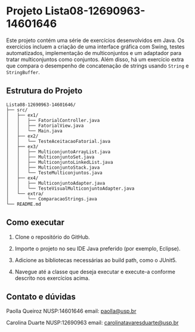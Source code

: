 # Projeto Lista08-12690963-14601646

Este projeto contém uma série de exercícios desenvolvidos em Java. Os exercícios incluem a criação de uma interface gráfica com Swing, testes automatizados, implementação de multiconjuntos e um adaptador para tratar multiconjuntos como conjuntos. Além disso, há um exercício extra que compara o desempenho de concatenação de strings usando `String` e `StringBuffer`.

## Estrutura do Projeto

```plaintext
Lista08-12690963-14601646/
├── src/
│   ├── ex1/
│   │   ├── FatorialController.java
│   │   ├── FatorialView.java
│   │   └── Main.java
│   ├── ex2/
│   │   └── TesteAceitacaoFatorial.java
│   ├── ex3/
│   │   ├── MulticonjuntoArrayList.java
│   │   ├── MulticonjuntoSet.java
│   │   ├── MulticonjuntoLinkedList.java
│   │   ├── MulticonjuntoStack.java
│   │   └── TesteMulticonjuntos.java
│   ├── ex4/
│   │   ├── MulticonjuntoAdapter.java
│   │   └── TesteVisualMulticonjuntoAdapter.java
│   └── extra/
│       └── ComparacaoStrings.java
└── README.md
```

## Como executar

1. Clone o repositório do GitHub.
   
2. Importe o projeto no seu IDE Java preferido (por exemplo, Eclipse).
3. Adicione as bibliotecas necessárias ao build path, como o JUnit5.
4. Navegue até a classe que deseja executar e execute-a conforme descrito nos exercícios acima.

## Contato e dúvidas

   Paolla Queiroz NUSP:14601646   email: paolla@usp.br
   
   Carolina Duarte NUSP:12690963    email: carolinatavaresduarte@usp.br
